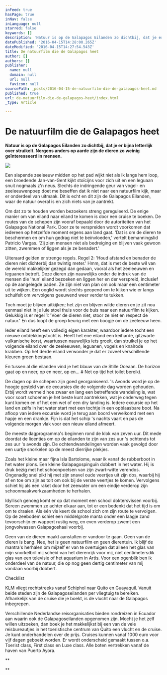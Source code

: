 ```yaml
---
inFeed: true
hasPage: true
inNav: false
inLanguage: null
starred: false
keywords: []
description: 'Natuur is op de Galapagos Eilanden zo dichtbij, dat je er bijna letterlijk over struikelt. Nergens anders op aarde zijn de dieren zo weinig geïnteresseerd in mensen.'
datePublished: '2016-04-15T14:28:00.265Z'
dateModified: '2016-04-15T14:27:54.543Z'
title: De natuurfilm die de Galapagos heet
author: []
authors: []
publisher:
  name: null
  domain: null
  url: null
  favicon: null
sourcePath: _posts/2016-04-15-de-natuurfilm-die-de-galapagos-heet.md
published: true
url: de-natuurfilm-die-de-galapagos-heet/index.html
_type: Article

---
```

# De natuurfilm die de Galapagos heet

**Natuur is op de Galapagos Eilanden zo dichtbij, dat je er bijna letterlijk over struikelt. Nergens anders op aarde zijn de dieren zo weinig geïnteresseerd in mensen.**

![](https://the-grid-user-content.s3-us-west-2.amazonaws.com/ccdb4336-0616-445c-bd00-9ebdded21a96.jpg)

Een slapende zeeleeuw midden op het pad wijkt niet als ik langs hem loop, een broedende Jan-van-Gent kijkt stoïcijns voor zich uit en een leguaan snuit nogmaals z'n neus. Slechts de indringende geur van vogel- en zeeleeuwenpoep doet me beseffen dat ik niet naar een natuurfilm kijk, maar er onderdeel van uitmaak. Dit is echt en dit zijn de Galapagos Eilanden, waar de natuur overal is en zich niets van je aantrekt. 

Om dat zo te houden worden bezoekers streng gereguleerd. De enige manier om van eiland naar eiland te komen is door een cruise te boeken. De routes van de schepen zijn vooraf bepaald door de autoriteiten van het Galapagos National Park. Door ze te verspreiden wordt voorkomen dat iedereen op hetzelfde moment ergens aan land gaat. 'Dat is om de dieren te beschermen en om hun gedrag niet te beïnvloeden,' vertelt bemanningslid Patricio Vargas. 'Zij zien mensen niet als bedreiging en blijven vaak gewoon zitten, zwemmen of liggen als je ze benadert.' 

Uiteraard gelden er strenge regels. Regel 2: 'Houd afstand en benader de dieren niet dichterbij dan twintig meter.' Hmm, dat is met de beste wil van de wereld makkelijker gezegd dan gedaan, vooral als het zeeleeuwen en leguanen betreft. Deze dieren zijn nauwelijks onder de indruk van de mensen die 'hun' eiland bezoeken en liggen her en der verspreid, inclusief op de aangelegde paden. Ze zijn niet van plan om ook maar een centimeter uit te wijken. Een ooglid wordt slechts geopend om te kijken wie er langs schuifelt om vervolgens geeuwend weer verder te tukken. 

Toch moet je blijven uitkijken; het zijn en blijven wilde dieren en je zit nou eenmaal niet in je luie stoel thuis voor de buis naar een natuurfilm te kijken. Gelukkig is er regel 1: 'Voer de dieren niet, stoor ze niet en respect de natuur.' En dus loopt de groep keurig met een boogje om de zeeleeuw heen.

Ieder eiland heeft een volledig eigen karakter, waardoor iedere tocht een nieuwe ontdekkingstocht is. Heeft het ene eiland een keiharde, gitzwarte vulkanische korst, waartussen nauwelijks iets groeit, dan struikel je op het volgende eiland over de zeeleeuwen, leguanen, vogels en knalrode krabben. Op het derde eiland verwonder je dat er zoveel verschillende kleuren groen bestaan. 

En tussen al die eilanden vind je het blauw van de Stille Oceaan. De horizon gaat op en neer, op en neer, op en... \# Net op tijd het toilet bereikt. 

De dagen op de schepen zijn goed georganiseerd. 's Avonds word je op de hoogte gesteld van de excursies die de volgende dag worden gehouden. Erbij wordt vermeld hoe zwaar en lang een betreffende wandeling is, wat voor soort schoenen je het beste kunt aantrekken, wat je onderweg tegen kunt komen en of het een wet of een dry landing is. Iedere excursie op het land en zelfs in het water start met een tochtje in een opblaasbare boot. Na afloop van iedere excursie word je terug aan boord verwelkomd met een hapje en een drankje. Fijn is dat het schip 's nachts vaart en pas de volgende morgen vlak voor een nieuw eiland afmeert.

De meeste dagprogramma's beginnen rond de klok van zeven uur. Dit mede doordat de licenties om op de eilanden te zijn van zes uur 's ochtends tot zes uur 's avonds zijn. De ochtendwandelingen worden vaak gevolgd door een uurtje snorkelen op de meest dierrijke plekjes. 

Zoals het kleine maar fijna Isla Bartolome, waar ik vanaf de rubberboot in het water plons. Een kleine Galapagospinguïn dobbert in het water. Hij is druk bezig met het schoonpoetsen van zijn zwart-witte verendos. Ongenadig snel pikt hij met zijn snavel oude veertjes uit zijn dos, waarbij hij af en toe om zijn as tolt om ook bij de verste veertjes te komen. Vervolgens schiet hij als een raket door het zeewater om een eindje verderop zijn schoonmaakwerkzaamheden te herhalen.

Idyllisch genoeg komt er op dat moment een school doktersvissen voorbij. Sereen zwemmen ze achter elkaar aan, tot er een bedenkt dat het tijd is om om te draaien. Als één vis keert de school zich om zijn route te vervolgen. Op de zeebodem schiet een middelgrote manta onder een laagje zand tevoorschijn en wappert rustig weg, en even verderop zwemt een jongvolwassen Galapagoshaai voorbij.

Geen van de dieren maakt aanstalten er vandoor te gaan. Geen van de dieren is bang. Nee, het is geen natuurfilm en geen dierentuin. Ik blijf de mantra's herhalen om mijzelf er van te overtuigen dat alleen het glas van mijn snorkelbril mij scheid van het dierenrijk voor mij, niet centimetersdik glas van een televisie of het aquarium in Artis. Voor een ogenblik ben ik onderdeel van de natuur, die op nog geen dertig centimeter van mij vandaan voorbij dobbert. 

Checklist

KLM vliegt rechtstreeks vanaf Schiphol naar Quito en Guayaquil. Vanuit beide steden zijn de Galapagoseilanden per vliegtuig te bereiken. Afhankelijk van de cruise die je boekt, is de vlucht naar de Galapagos inbegrepen.

Verschillende Nederlandse reisorganisaties bieden rondreizen in Ecuador aan waarin ook de Galapagoseilanden opgenomen zijn. Mocht je het zelf willen uitzoeken, dan boek je het makkelijkst bij een van de vele reisbureautjes in het toeristische centrum van Quito een vlucht en de cruise. Je kunt onderhandelen over de prijs. Cruises kunnen vanaf 1000 euro voor vijf dagen geboekt worden. Er wordt onderscheid gemaakt tussen o.a. Toerist class, First class en Luxe class. Alle boten vertrekken vanaf de haven van Puerto Ayora.

**  
  
**